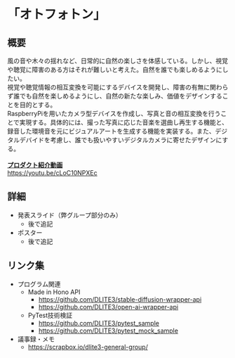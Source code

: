 # 「オトフォトン」

## 概要
風の音や木々の揺れなど、日常的に自然の楽しさを体感している。しかし、視覚や聴覚に障害のある方はそれが難しいと考えた。自然を誰でも楽しめるようにしたい。 <br />
視覚や聴覚情報の相互変換を可能にするデバイスを開発し、障害の有無に関わらず誰でも自然を楽しめるようにし、自然の新たな楽しみ、価値をデザインすることを目的とする。<br />
RaspberryPiを用いたカメラ型デバイスを作成し、写真と音の相互変換を行うことで実現する。具体的には、撮った写真に応じた音楽を選曲し再生する機能と、録音した環境音を元にビジュアルアートを生成する機能を実装する。また、デジタルデバイドを考慮し、誰でも扱いやすいデジタルカメラに寄せたデザインにする。<br />
<br />
<ins>**プロダクト紹介動画**</ins><br />
https://youtu.be/cLoC10NPXEc

## 詳細
- 発表スライド（弊グループ部分のみ）
  - 後で追記
- ポスター
  - 後で追記
 
## リンク集
- プログラム関連
  - Made in Hono API
    - https://github.com/DLITE3/stable-diffusion-wrapper-api
    - https://github.com/DLITE3/open-ai-wrapper-api
  - PyTest技術検証
    - https://github.com/DLITE3/pytest_sample
    - https://github.com/DLITE3/pytest_mock_sample
- 議事録・メモ
  - https://scrapbox.io/dlite3-general-group/
